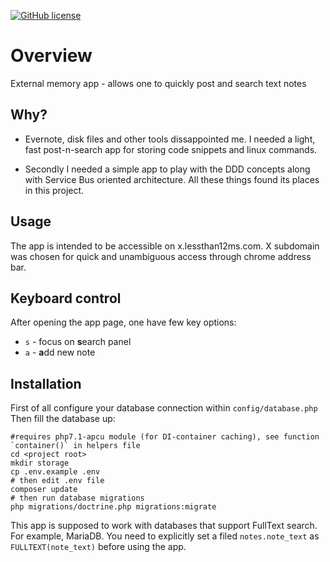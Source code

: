 [![GitHub license](https://img.shields.io/badge/license-MIT-blue.svg)](https://raw.githubusercontent.com/lezhnev74/ema/master/LICENSE)


# Overview
External memory app - allows one to quickly post and search text notes

## Why?

* Evernote, disk files and other tools dissappointed me. I needed a light, fast post-n-search app for storing code snippets and linux commands.
 
* Secondly I needed a simple app to play with the DDD concepts along with Service Bus oriented architecture. All these things found its places in this project.  
 
## Usage
 
The app is intended to be accessible on x.lessthan12ms.com. X subdomain was chosen for quick and unambiguous access through chrome address bar.

## Keyboard control

After opening the app page, one have few key options:
 * `s` - focus on **s**earch panel 
 * `a` - **a**dd new note
 
## Installation
First of all configure your database connection within `config/database.php`
Then fill the database up:
```
#requires php7.1-apcu module (for DI-container caching), see function `container()` in helpers file
cd <project root>
mkdir storage
cp .env.example .env
# then edit .env file
composer update
# then run database migrations
php migrations/doctrine.php migrations:migrate
```

This app is supposed to work with databases that support FullText search. For example, MariaDB.
You need to explicitly set a filed `notes.note_text` as `FULLTEXT(note_text)` before using the app.









